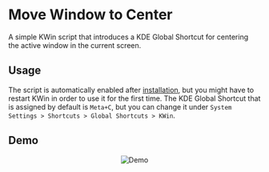 # Move Window to Center
A simple KWin script that introduces a KDE Global Shortcut for centering the active window in the current screen.

## Usage
The script is automatically enabled after [installation](INSTALL.md), but you might have to restart KWin in order to use it for the first time. The KDE Global Shortcut that is assigned by default is `Meta+C`, but you can change it under `System Settings > Shortcuts > Global Shortcuts > KWin`.

## Demo
<p align="center"><img alt="Demo" src="../assets/demos/demo.gif"></p>
